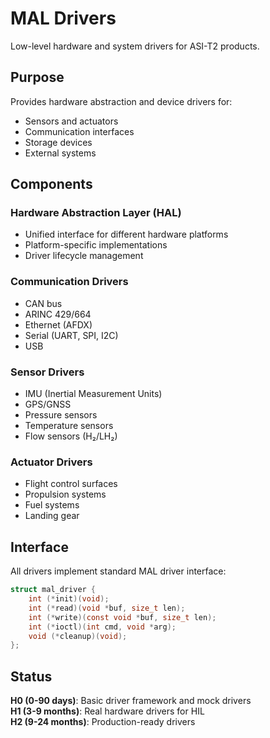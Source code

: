 # MAL Drivers

Low-level hardware and system drivers for ASI-T2 products.

## Purpose

Provides hardware abstraction and device drivers for:
- Sensors and actuators
- Communication interfaces
- Storage devices
- External systems

## Components

### Hardware Abstraction Layer (HAL)
- Unified interface for different hardware platforms
- Platform-specific implementations
- Driver lifecycle management

### Communication Drivers
- CAN bus
- ARINC 429/664
- Ethernet (AFDX)
- Serial (UART, SPI, I2C)
- USB

### Sensor Drivers
- IMU (Inertial Measurement Units)
- GPS/GNSS
- Pressure sensors
- Temperature sensors
- Flow sensors (H₂/LH₂)

### Actuator Drivers
- Flight control surfaces
- Propulsion systems
- Fuel systems
- Landing gear

## Interface

All drivers implement standard MAL driver interface:
```c
struct mal_driver {
    int (*init)(void);
    int (*read)(void *buf, size_t len);
    int (*write)(const void *buf, size_t len);
    int (*ioctl)(int cmd, void *arg);
    void (*cleanup)(void);
};
```

## Status

**H0 (0-90 days)**: Basic driver framework and mock drivers  
**H1 (3-9 months)**: Real hardware drivers for HIL  
**H2 (9-24 months)**: Production-ready drivers

